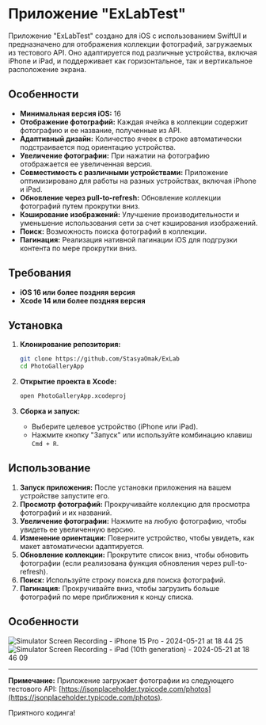 # Приложение "ExLabTest"

Приложение "ExLabTest" создано для iOS с использованием SwiftUI и предназначено для отображения коллекции фотографий, загружаемых из тестового API. Оно адаптируется под различные устройства, включая iPhone и iPad, и поддерживает как горизонтальное, так и вертикальное расположение экрана.

## Особенности

- **Минимальная версия iOS:** 16
- **Отображение фотографий:** Каждая ячейка в коллекции содержит фотографию и ее название, полученные из API.
- **Адаптивный дизайн:** Количество ячеек в строке автоматически подстраивается под ориентацию устройства.
- **Увеличение фотографии:** При нажатии на фотографию отображается ее увеличенная версия.
- **Совместимость с различными устройствами:** Приложение оптимизировано для работы на разных устройствах, включая iPhone и iPad.
- **Обновление через pull-to-refresh:** Обновление коллекции фотографий путем прокрутки вниз.
- **Кэширование изображений:** Улучшение производительности и уменьшение использования сети за счет кэширования изображений.
- **Поиск:** Возможность поиска фотографий в коллекции.
- **Пагинация:** Реализация нативной пагинации iOS для подгрузки контента по мере прокрутки вниз.

## Требования

- **iOS 16 или более поздняя версия**
- **Xcode 14 или более поздняя версия**

## Установка

1. **Клонирование репозитория:**
   ```bash
   git clone https://github.com/StasyaOmak/ExLab
   cd PhotoGalleryApp
   ```

2. **Открытие проекта в Xcode:**
   ```bash
   open PhotoGalleryApp.xcodeproj
   ```

3. **Сборка и запуск:**
   - Выберите целевое устройство (iPhone или iPad).
   - Нажмите кнопку "Запуск" или используйте комбинацию клавиш `Cmd + R`.

## Использование

1. **Запуск приложения:** После установки приложения на вашем устройстве запустите его.
2. **Просмотр фотографий:** Прокручивайте коллекцию для просмотра фотографий и их названий.
3. **Увеличение фотографии:** Нажмите на любую фотографию, чтобы увидеть ее увеличенную версию.
4. **Изменение ориентации:** Поверните устройство, чтобы увидеть, как макет автоматически адаптируется.
5. **Обновление коллекции:** Прокрутите список вниз, чтобы обновить фотографии (если реализована функция обновления через pull-to-refresh).
6. **Поиск:** Используйте строку поиска для поиска фотографий.
7. **Пагинация:** Прокручивайте вниз, чтобы загрузить больше фотографий по мере приближения к концу списка.
   

## Особенности
![Simulator Screen Recording - iPhone 15 Pro - 2024-05-21 at 18 44 25](https://github.com/StasyaOmak/ExLab/assets/127408467/8365e20b-072e-42e7-a5a7-52025fe6af0d)
![Simulator Screen Recording - iPad (10th generation) - 2024-05-21 at 18 46 09](https://github.com/StasyaOmak/ExLab/assets/127408467/ed2df65e-e6cd-43e2-baaa-fa81d00fc030)


---

**Примечание:** Приложение загружает фотографии из следующего тестового API: [https://jsonplaceholder.typicode.com/photos](https://jsonplaceholder.typicode.com/photos).

Приятного кодинга!
